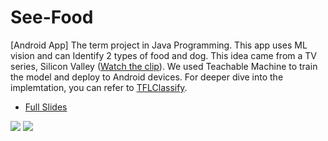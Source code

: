 # See-Food
[Android App] The term project in Java Programming. 
This app uses ML vision and can Identify 2 types of food and dog. 
This idea came from a TV series, Silicon Valley ([Watch the clip](https://youtu.be/pqTntG1RXSY)).
We used Teachable Machine to train the model and deploy to Android devices.
For deeper dive into the implemtation, you can refer to [TFLClassify](https://github.com/hoitab/TFLClassify).

- [Full Slides](https://drive.google.com/file/d/1Ddp0wdasrFtrP2biyVO_5qJiTR774UhO/view?usp=sharing)

![](https://i.imgur.com/BngdbAZ.jpg)
![](https://i.imgur.com/b1rUSIz.jpg)
